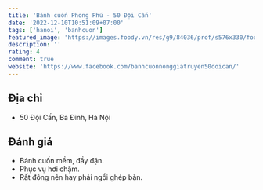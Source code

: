 ```yaml
---
title: 'Bánh cuốn Phong Phú - 50 Đội Cấn'
date: '2022-12-10T10:51:09+07:00'
tags: ['hanoi', 'banhcuon']
featured_image: 'https://images.foody.vn/res/g9/84036/prof/s576x330/foody-mobile-banh-cuon-jpg-771-636259504782679011.jpg'
description: ''
rating: 4
comment: true
website: 'https://www.facebook.com/banhcuonnonggiatruyen50doican/'
---
```


## Địa chỉ

- 50 Đội Cấn, Ba Đình, Hà Nội

## Đánh giá

- Bánh cuốn mềm, đầy đặn.
- Phục vụ hơi chậm.
- Rất đông nên hay phải ngồi ghép bàn.
